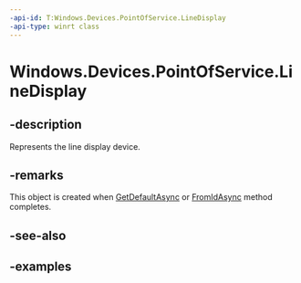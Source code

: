 ```yaml
---
-api-id: T:Windows.Devices.PointOfService.LineDisplay
-api-type: winrt class
---
```


<!-- Class syntax.
public class LineDisplay : IClosable
-->

# Windows.Devices.PointOfService.LineDisplay

## -description
Represents the line display device.

## -remarks
This object is created when [GetDefaultAsync](linedisplay_getdefaultasync.md) or [FromIdAsync](linedisplay_fromidasync.md) method completes.

## -see-also

## -examples
